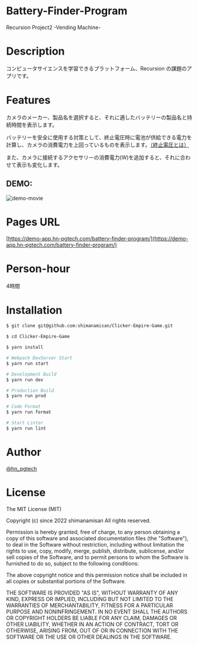 # Battery-Finder-Program

Recursion Project2 -Vending Machine-

# Description

コンピュータサイエンスを学習できるプラットフォーム、Recursion の課題のアプリです。

# Features

カメラのメーカー、製品名を選択すると、それに適したバッテリーの製品名と持続時間を表示します。

バッテリーを安全に使用する対策として、終止電圧時に電池が供給できる電力を計算し、カメラの消費電力を上回っているものを表示します。[（終止電圧とは）](https://xtech.nikkei.com/dm/article/WORD/20060314/114778/)

また、カメラに接続するアクセサリーの消費電力(W)を追加すると、それに合わせて表示も変化します。

## DEMO:
![demo-movie](https://user-images.githubusercontent.com/49751604/159105368-cffb108d-8180-42ce-97d0-a55eb1fe3621.gif)

# Pages URL

[https://demo-app.hn-pgtech.com/battery-finder-program/](https://demo-app.hn-pgtech.com/battery-finder-program/)

# Person-hour

4時間

# Installation

```bash
$ git clone git@github.com:shimanamisan/Clicker-Empire-Game.git

$ cd Clicker-Empire-Game

$ yarn install

# Webpack DevServer Start
$ yarn run start

# Development Build
$ yarn run dev

# Production Build
$ yarn run prod

# Code Format
$ yarn run format

# Start Linter
$ yarn run lint
```

# Author

[@hn_pgtech](https://twitter.com/hn_pgtech)

# License

The MIT License (MIT)

Copyright (c) since 2022 shimanamisan All rights reserved.

Permission is hereby granted, free of charge, to any person obtaining a copy of this software and associated documentation files (the "Software"), to deal in the Software without restriction, including without limitation the rights to use, copy, modify, merge, publish, distribute, sublicense, and/or sell copies of the Software, and to permit persons to whom the Software is furnished to do so, subject to the following conditions:

The above copyright notice and this permission notice shall be included in all copies or substantial portions of the Software.

THE SOFTWARE IS PROVIDED "AS IS", WITHOUT WARRANTY OF ANY KIND, EXPRESS OR IMPLIED, INCLUDING BUT NOT LIMITED TO THE WARRANTIES OF MERCHANTABILITY, FITNESS FOR A PARTICULAR PURPOSE AND NONINFRINGEMENT. IN NO EVENT SHALL THE AUTHORS OR COPYRIGHT HOLDERS BE LIABLE FOR ANY CLAIM, DAMAGES OR OTHER LIABILITY, WHETHER IN AN ACTION OF CONTRACT, TORT OR OTHERWISE, ARISING FROM, OUT OF OR IN CONNECTION WITH THE SOFTWARE OR THE USE OR OTHER DEALINGS IN THE SOFTWARE.